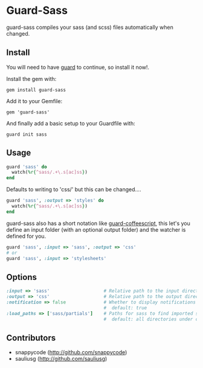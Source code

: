 # Guard-Sass

guard-sass compiles your sass (and scss) files automatically when changed.

## Install

You will need to have [guard](http://github.com/guard/guard) to continue, so install it now!.

Install the gem with:

    gem install guard-sass

Add it to your Gemfile:

    gem 'guard-sass'

And finally add a basic setup to your Guardfile with:

    guard init sass


## Usage

```ruby
guard 'sass' do
  watch(%r{^sass/.+\.s[ac]ss})
end
```

Defaults to writing to 'css/' but this can be changed....

```ruby
guard 'sass', :output => 'styles' do
  watch(%r{^sass/.+\.s[ac]ss})
end
```

guard-sass also has a short notation like [guard-coffeescript][gcs], this let's you define 
an input folder (with an optional output folder) and the watcher is defined for you.

```ruby
guard 'sass', :input => 'sass', :output => 'css'
# or
guard 'sass', :input => 'stylesheets'
```


## Options

```ruby
:input => 'sass'                    # Relative path to the input directory
:output => 'css'                    # Relative path to the output directory
:notification => false              # Whether to display notifications after finished,
                                    #  default: true
:load_paths => ['sass/partials']    # Paths for sass to find imported sass files from,
                                    #  default: all directories under current
```


## Contributors

- snappycode (http://github.com/snappycode)
- sauliusg (http://github.com/sauliusg)



[gcs]: http://github.com/netzpirat/guard-coffeescript "guard-coffeescript"